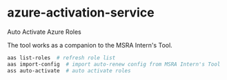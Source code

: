 # azure-activation-service
Auto Activate Azure Roles

The tool works as a companion to the MSRA Intern's Tool.

```bash
aas list-roles  # refresh role list
aas import-config  # import auto-renew config from MSRA Intern's Tool
ass auto-activate  # auto activate roles
```
